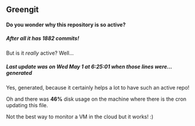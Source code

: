 ## Greengit

#### Do you wonder why this repository is so active?

##### After all it has 1882 commits!

But is it *really* active? Well...

##### Last update was on Wed May 1 at 6:25:01 when those lines were... generated

Yes, generated, because it certainly helps a lot to have such an active repo!

Oh and there was **46%** disk usage on the machine
where there is the cron updating this file.

Not the best way to monitor a VM in the cloud but it works! :)
